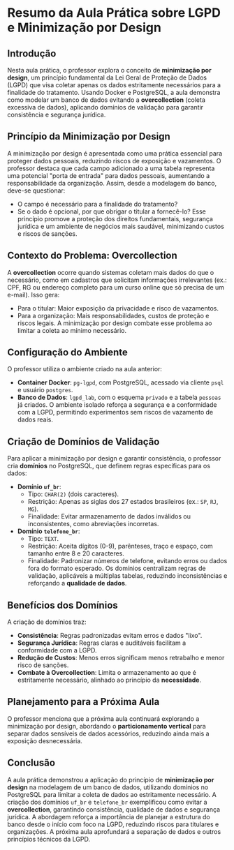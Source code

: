 # Resumo da Aula Prática sobre LGPD e Minimização por Design

## Introdução
Nesta aula prática, o professor explora o conceito de **minimização por design**, um princípio fundamental da Lei Geral de Proteção de Dados (LGPD) que visa coletar apenas os dados estritamente necessários para a finalidade do tratamento. Usando Docker e PostgreSQL, a aula demonstra como modelar um banco de dados evitando a **overcollection** (coleta excessiva de dados), aplicando domínios de validação para garantir consistência e segurança jurídica.

## Princípio da Minimização por Design
A minimização por design é apresentada como uma prática essencial para proteger dados pessoais, reduzindo riscos de exposição e vazamentos. O professor destaca que cada campo adicionado a uma tabela representa uma potencial "porta de entrada" para dados pessoais, aumentando a responsabilidade da organização. Assim, desde a modelagem do banco, deve-se questionar:
- O campo é necessário para a finalidade do tratamento?
- Se o dado é opcional, por que obrigar o titular a fornecê-lo?
Esse princípio promove a proteção dos direitos fundamentais, segurança jurídica e um ambiente de negócios mais saudável, minimizando custos e riscos de sanções.

## Contexto do Problema: Overcollection
A **overcollection** ocorre quando sistemas coletam mais dados do que o necessário, como em cadastros que solicitam informações irrelevantes (ex.: CPF, RG ou endereço completo para um curso online que só precisa de um e-mail). Isso gera:
- Para o titular: Maior exposição da privacidade e risco de vazamentos.
- Para a organização: Mais responsabilidades, custos de proteção e riscos legais.
A minimização por design combate esse problema ao limitar a coleta ao mínimo necessário.

## Configuração do Ambiente
O professor utiliza o ambiente criado na aula anterior:
- **Container Docker**: `pg-lgpd`, com PostgreSQL, acessado via cliente `psql` e usuário `postgres`.
- **Banco de Dados**: `lgpd_lab`, com o esquema `privado` e a tabela `pessoas` já criados.
O ambiente isolado reforça a segurança e a conformidade com a LGPD, permitindo experimentos sem riscos de vazamento de dados reais.

## Criação de Domínios de Validação
Para aplicar a minimização por design e garantir consistência, o professor cria **domínios** no PostgreSQL, que definem regras específicas para os dados:
- **Domínio `uf_br`**:
  - Tipo: `CHAR(2)` (dois caracteres).
  - Restrição: Apenas as siglas dos 27 estados brasileiros (ex.: `SP`, `RJ`, `MG`).
  - Finalidade: Evitar armazenamento de dados inválidos ou inconsistentes, como abreviações incorretas.
- **Domínio `telefone_br`**:
  - Tipo: `TEXT`.
  - Restrição: Aceita dígitos (0-9), parênteses, traço e espaço, com tamanho entre 8 e 20 caracteres.
  - Finalidade: Padronizar números de telefone, evitando erros ou dados fora do formato esperado.
Os domínios centralizam regras de validação, aplicáveis a múltiplas tabelas, reduzindo inconsistências e reforçando a **qualidade de dados**.

## Benefícios dos Domínios
A criação de domínios traz:
- **Consistência**: Regras padronizadas evitam erros e dados "lixo".
- **Segurança Jurídica**: Regras claras e auditáveis facilitam a conformidade com a LGPD.
- **Redução de Custos**: Menos erros significam menos retrabalho e menor risco de sanções.
- **Combate à Overcollection**: Limita o armazenamento ao que é estritamente necessário, alinhado ao princípio da **necessidade**.

## Planejamento para a Próxima Aula
O professor menciona que a próxima aula continuará explorando a minimização por design, abordando o **particionamento vertical** para separar dados sensíveis de dados acessórios, reduzindo ainda mais a exposição desnecessária.

## Conclusão
A aula prática demonstrou a aplicação do princípio de **minimização por design** na modelagem de um banco de dados, utilizando domínios no PostgreSQL para limitar a coleta de dados ao estritamente necessário. A criação dos domínios `uf_br` e `telefone_br` exemplificou como evitar a **overcollection**, garantindo consistência, qualidade de dados e segurança jurídica. A abordagem reforça a importância de planejar a estrutura do banco desde o início com foco na LGPD, reduzindo riscos para titulares e organizações. A próxima aula aprofundará a separação de dados e outros princípios técnicos da LGPD.